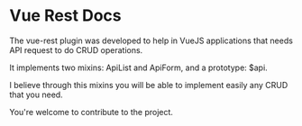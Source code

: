 # Vue Rest Docs

The vue-rest plugin was developed to help in VueJS applications that needs API request to do CRUD operations.

It implements two mixins: ApiList and ApiForm, and a prototype: $api.

I believe through this mixins you will be able to implement easily any CRUD that you need.

You're welcome to contribute to the project.